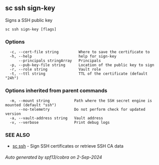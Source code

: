 ## sc ssh sign-key

Signs a SSH public key

```
sc ssh sign-key [flags]
```

### Options

```
  -c, --cert-file string         Where to save the certificate to
  -h, --help                     help for sign-key
      --principals stringArray   Principals
  -p, --pub-key-file string      Location of the public key to sign
  -r, --role string              Vault role
  -t, --ttl string               TTL of the certificate (default "24h")
```

### Options inherited from parent commands

```
  -m, --mount string           Path where the SSH secret engine is mounted (default "ssh")
      --no-telemetry           Do not perform check for updated version
  -a, --vault-address string   Vault address
  -v, --verbose                Print debug logs
```

### SEE ALSO

* [sc ssh](sc_ssh.md)	 - Sign SSH certificates or retrieve SSH CA data

###### Auto generated by spf13/cobra on 2-Sep-2024
